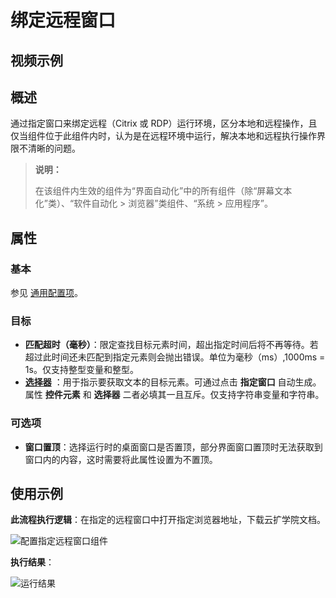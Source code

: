# 绑定远程窗口

## 视频示例

## 概述

通过指定窗口来绑定远程（Citrix 或 RDP）运行环境，区分本地和远程操作，且仅当组件位于此组件内时，认为是在远程环境中运行，解决本地和远程执行操作界限不清晰的问题。

> **说明：**
>
> 在该组件内生效的组件为“界面自动化”中的所有组件（除“屏幕文本化”类）、“软件自动化 > 浏览器”类组件、“系统 > 应用程序”。

## 属性

### 基本

参见 [通用配置项](../../Appendix/CommonConfigurationItems.md)。

### 目标

- **匹配超时（毫秒）**：限定查找目标元素时间，超出指定时间后将不再等待。若超过此时间还未匹配到指定元素则会抛出错误。单位为毫秒（ms）,1000ms = 1s。仅支持整型变量和整型。
- **[选择器](../../Appendix/Selector.md?_v=v2020.4)** ：用于指示要获取文本的目标元素。可通过点击 **指定窗口** 自动生成。属性 **控件元素** 和 **选择器** 二者必填其一且互斥。仅支持字符串变量和字符串。

### 可选项

- **窗口置顶**：选择运行时的桌面窗口是否置顶，部分界面窗口置顶时无法获取到窗口内的内容，这时需要将此属性设置为不置顶。

## 使用示例

**此流程执行逻辑**：在指定的远程窗口中打开指定浏览器地址，下载云扩学院文档。

![配置指定远程窗口组件](https://docimages.blob.core.chinacloudapi.cn/images/Activities/attachremotewindow20210510.png)

**执行结果**：

![运行结果](https://docimages.blob.core.chinacloudapi.cn/images/Activities/attachremotewindowresult20210510.png)
